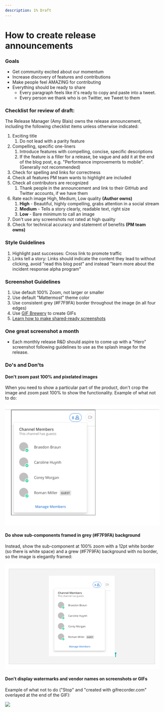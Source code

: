 ```yaml
---
description: 1% Draft
---
```


# How to create release announcements

### **Goals**

* Get community excited about our momentum 
* Increase discovery of features and contributions 
* Make people feel AMAZING for contributing 
* Everything should be ready to share
  * Every paragraph feels like it's ready to copy and paste into a tweet. 
  * Every person we thank who is on Twitter, we Tweet to them

### **Checklist for review of draft:**

The Release Manager \(Amy Blais\) owns the release announcement, including the following checklist items unless otherwise indicated:

1. Exciting title
   1. Do not lead with a parity feature 
2. Compelling, specific one-liners
   1. Introduce features with compelling, concise, specific descriptions
   2. If the feature is a filler for a release, be vague and add it at the end of the blog post, e.g. "Performance improvements to mobile". \(Generally not recommended\)
3. Check for spelling and links for correctness
4. Check all features PM team wants to highlight are included
5. Check all contributors are recognized
   1. Thank people in the announcement and link to their GitHub and Twitter accounts, if we have them
6. Rate each image High, Medium, Low quality **\(Author owns\)**
   1. **High** - Beautiful, highly compelling, grabs attention in a social stream 
   2. **Medium** - Tells a story clearly, readable text, right size 
   3. **Low** - Bare minimum to call an image 
7. Don't use any screenshots not rated at high quality
8. Check for technical accuracy and statement of benefits **\(PM team owns\)** 

### **Style Guidelines**

1. Highlight past successes: Cross link to promote traffic 
2. Links tell a story: Links should indicate the content they lead to without clicking, avoid "read this blog post" and instead "learn more about the incident response alpha program" 

### Screenshot Guidelines

1. Use default 100% Zoom, not larger or smaller
2. Use default "Mattermost" theme color
3. Use consistent grey \(\#F7F9FA\) border throughout the image \(in all four edges\)
4. Use [GIF Brewery](https://gfycat.com/gifbrewery) to create GIFs
5. [Learn how to make shared-ready screenshots](https://handbook.mattermost.com/operations/messaging-and-math/how-to-guides-for-m-and-m/how-to-make-shared-ready-screenshots)

### One great screenshot a month

* Each monthly release R&D should aspire to come up with a "Hero" screenshot following guidelines to use as the splash image for the release. 

### Do's and Don'ts

#### Don't zoom past 100% and pixelated images

When you need to show a particular part of the product, don't crop the image and zoom past 100% to show the functionality. Example of what not to do: 

![](../../../.gitbook/assets/image%20%284%29.png)

#### Do show sub-components framed in grey \(\#F7F9FA\) background 

Instead, show the sub-component at 100% zoom with a 12pt white border \(so there is white space\) and a grew \(\#F7F9FA\) background with no border, so the image is elegantly framed: 

![](../../../.gitbook/assets/image%20%289%29.png)

#### Don't display watermarks and vendor names on screenshots or GIFs

Example of what not to do \("Stop" and "created with gifrecorder.com" overlayed at the end of the GIF\):

![](https://lh3.googleusercontent.com/WEBoRokx552JClrlTdORk1vBOnjCzLjQnMya9GkKWsNV10oWdXSpFv8qQJaTXViWsy4n7ZcSkSTu3lDDLX5uxF593YFJ9lqT6_syjrFRiVGqlEKzwlxk9fKlCHG1VDJtgvofu-UJ)

